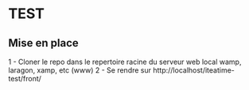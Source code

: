 # TEST

## Mise en place

1 - Cloner le repo dans le repertoire racine du serveur web local wamp, laragon, xamp, etc (www)
2 - Se rendre sur http://localhost/iteatime-test/front/
